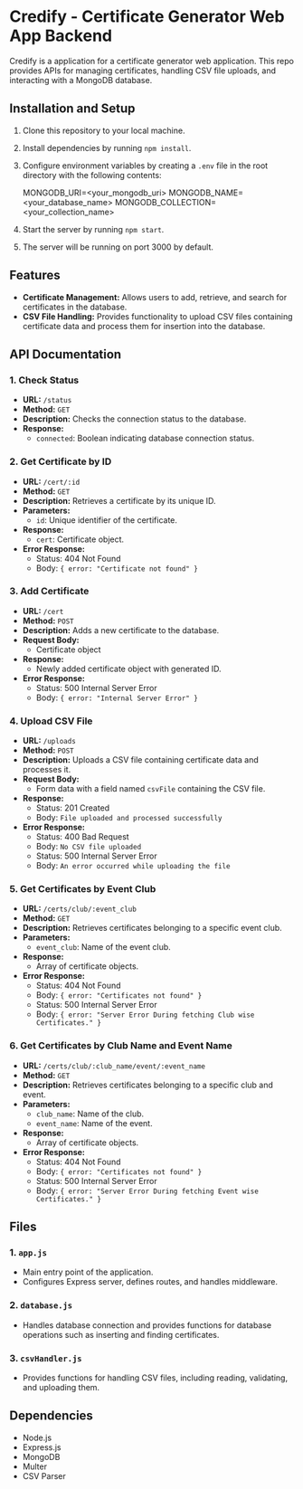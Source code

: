 # Credify - Certificate Generator Web App Backend

Credify is a  application for a certificate generator web application. This repo provides APIs for managing certificates, handling CSV file uploads, and interacting with a MongoDB database.

## Installation and Setup

1. Clone this repository to your local machine.
2. Install dependencies by running `npm install`.
3. Configure environment variables by creating a `.env` file in the root directory with the following contents:

   MONGODB_URI=<your_mongodb_uri>
   MONGODB_NAME=<your_database_name>
   MONGODB_COLLECTION=<your_collection_name>

4. Start the server by running `npm start`.
5. The server will be running on port 3000 by default.

## Features

- **Certificate Management:** Allows users to add, retrieve, and search for certificates in the database.
- **CSV File Handling:** Provides functionality to upload CSV files containing certificate data and process them for insertion into the database.

## API Documentation

### 1. Check Status

- **URL:** `/status`
- **Method:** `GET`
- **Description:** Checks the connection status to the database.
- **Response:**
  - `connected`: Boolean indicating database connection status.

### 2\. Get Certificate by ID

- **URL:** `/cert/:id`
- **Method:** `GET`
- **Description:** Retrieves a certificate by its unique ID.
- **Parameters:**
  - `id`: Unique identifier of the certificate.
- **Response:**
  - `cert`: Certificate object.
- **Error Response:**
  - Status: 404 Not Found
  - Body: `{ error: "Certificate not found" }`

### 3\. Add Certificate

- **URL:** `/cert`
- **Method:** `POST`
- **Description:** Adds a new certificate to the database.
- **Request Body:**
  - Certificate object
- **Response:**
  - Newly added certificate object with generated ID.
- **Error Response:**
  - Status: 500 Internal Server Error
  - Body: `{ error: "Internal Server Error" }`

### 4\. Upload CSV File

- **URL:** `/uploads`
- **Method:** `POST`
- **Description:** Uploads a CSV file containing certificate data and processes it.
- **Request Body:**
  - Form data with a field named `csvFile` containing the CSV file.
- **Response:**
  - Status: 201 Created
  - Body: `File uploaded and processed successfully`
- **Error Response:**
  - Status: 400 Bad Request
  - Body: `No CSV file uploaded`
  - Status: 500 Internal Server Error
  - Body: `An error occurred while uploading the file`

### 5\. Get Certificates by Event Club

- **URL:** `/certs/club/:event_club`
- **Method:** `GET`
- **Description:** Retrieves certificates belonging to a specific event club.
- **Parameters:**
  - `event_club`: Name of the event club.
- **Response:**
  - Array of certificate objects.
- **Error Response:**
  - Status: 404 Not Found
  - Body: `{ error: "Certificates not found" }`
  - Status: 500 Internal Server Error
  - Body: `{ error: "Server Error During fetching Club wise Certificates." }`

### 6\. Get Certificates by Club Name and Event Name

- **URL:** `/certs/club/:club_name/event/:event_name`
- **Method:** `GET`
- **Description:** Retrieves certificates belonging to a specific club and event.
- **Parameters:**
  - `club_name`: Name of the club.
  - `event_name`: Name of the event.
- **Response:**
  - Array of certificate objects.
- **Error Response:**
  - Status: 404 Not Found
  - Body: `{ error: "Certificates not found" }`
  - Status: 500 Internal Server Error
  - Body: `{ error: "Server Error During fetching Event wise Certificates." }`

## Files

### 1\. `app.js`

- Main entry point of the application.
- Configures Express server, defines routes, and handles middleware.

### 2\. `database.js`

- Handles database connection and provides functions for database operations such as inserting and finding certificates.

### 3\. `csvHandler.js`

- Provides functions for handling CSV files, including reading, validating, and uploading them.

## Dependencies

- Node.js
- Express.js
- MongoDB
- Multer
- CSV Parser
